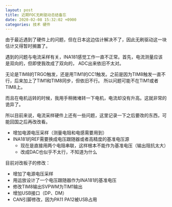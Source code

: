 ```yaml
---
layout: post
title: 近期FOC无刷驱动总结备忘
date: 2020-02-08 15:32:02 +0900
categories: 技术 硬件
---
```


由于最近遇到了硬件上的问题，但在日本这边估计解决不了，因此无刷驱动这一块估计又得暂时搁置了。

遇到的问题与电流采样有关，INA181感觉工作一直不正常。首先，电流测量应该是双向的，但即使我改成了双向的，
ADC出来依旧不太对。

无论是TIM8的TRGO触发，还是用TIM1的CC1触发。之前是因为TIM8触发一直不行，后来加上了TIM1和TIM8同步，但依旧不行。
所以问题可能不在TIM1或者TIM8上。

而且在电机运转的时候，我用手稍微堵转一下电机，电流却没有升高。这就非常的诡异了。

所以目前来说，电流采样硬件上还有一些问题，这里记录一下之后要改的东西，可能回国之后再改改看。

- 增加电源电压采样（测量电阻和电感需要用到）
- INA181的REF需要换成电压跟随器或者高精度的基准电压源
  - 现在是直接用两个电阻串联，这样根本不能作为基准电压（输出阻抗太大）
  - 改成DAC也似乎不太行，不知道为什么
  
目前对改板子的修改：
- 增加了电源电压采样
- 用运放设计了一个电压跟随器作为INA181的基准电压
- 修改TIM8输出SVPWM为TIM1输出
- 增加USB接口（DP、DM）
- CAN引脚修改，因为PA11 PA12被USB占用


